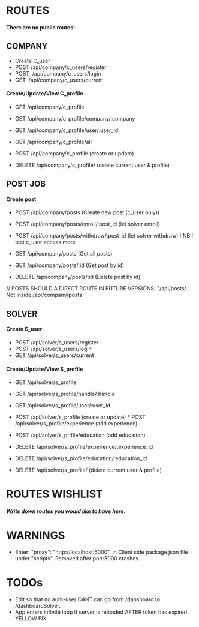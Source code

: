 # ROUTES
#### There are no public routes!

## COMPANY
* Create C_user
* POST    /api/company/c_users/register
* POST    /api/company/c_users/login
* GET     /api/company/c_users/current

#### Create/Update/View C_profile
* GET     /api/company/c_profile
* GET     /api/company/c_profile/company/:company
* GET     /api/company/c_profile/user/:user_id
* GET     /api/company/c_profile/all

* POST      /api/company/c_profile (create or update)

* DELETE  /api/company/c_profile/ (delete current user & profile)

## POST JOB

#### Create post
* POST    /api/company/posts (Create new post (c_user only))
* POST    /api/company/posts/enroll/:post_id (let solver enroll)
* POST    /api/company/posts/withdraw/:post_id (let solver withdraw) !!NB!! test c_user access more

* GET     /api/company/posts (Get all posts)
* GET     /api/company/posts/:id (Get post by id)

* DELETE /api/company/posts/:id (Delete post by id)

// POSTS SHOULD A DIRECT ROUTE IN FUTURE VERSIONS: "/api/posts/... Not inside /api/company/posts


## SOLVER
#### Create S_user
* POST    /api/solver/s_users/register
* POST    /api/solver/s_users/login
* GET     /api/solver/s_users/current

#### Create/Update/View S_profile
* GET     /api/solver/s_profile
* GET     /api/solver/s_profile/handle/:handle
* GET     /api/solver/s_profile/user/:user_id

* POST    /api/solver/s_profile (create or update)
* POST    /api/solver/s_profile/experience (add experience)
* POST    /api/solver/s_prifile/education (add education)

* DELETE  /api/solver/s_profile/experience/:experience_id
* DELETE  /api/solver/s_profile/education/:education_id
* DELETE  /api/solver/s_profile/ (delete current user & profile)

# ROUTES WISHLIST
##### Write down routes you would like to have here:

# WARNINGS
* Enter: "proxy": "http://localhost:5000", in Client side package.json file under "scripts". Removed after port:5000 crashes.
# TODOs
* Edit <PrivateRoute> so that no auth-user CANT can go from /dahsboard to /dashboardSolver.
* App enters infinite loop if server is reloaded AFTER token has expired. YELLOW FIX